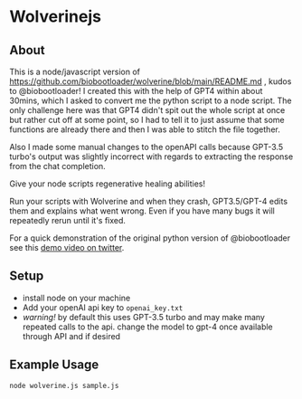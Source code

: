 # Wolverinejs

## About

This is a node/javascript version of https://github.com/biobootloader/wolverine/blob/main/README.md , kudos to @biobootloader! I created this with the help of GPT4 within about 30mins, which I asked to convert me the python script to a node script. The only challenge here was that GPT4 didn't spit out the whole script at once but rather cut off at some point, so I had to tell it to just assume that some functions are already there and then I was able to stitch the file together.

Also I made some manual changes to the openAPI calls because GPT-3.5 turbo's output was slightly incorrect with regards to extracting the response from the chat completion.

Give your node scripts regenerative healing abilities!

Run your scripts with Wolverine and when they crash, GPT3.5/GPT-4 edits them and explains what went wrong. Even if you have many bugs it will repeatedly rerun until it's fixed.

For a quick demonstration of the original python version of @biobootloader see this [demo video on twitter](https://twitter.com/bio_bootloader/status/1636880208304431104).

## Setup

- install node on your machine
- Add your openAI api key to `openai_key.txt`
- _warning!_ by default this uses GPT-3.5 turbo and may make many repeated calls to the api. change the model to gpt-4 once available through API and if desired

## Example Usage

    node wolverine.js sample.js
